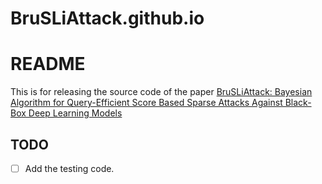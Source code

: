 # BruSLiAttack.github.io
# README 

This is for releasing the source code of the paper [BruSLiAttack: Bayesian Algorithm for Query-Efficient Score Based Sparse Attacks Against Black-Box Deep Learning Models](https://...)

## TODO 
- [ ] Add the testing code.
